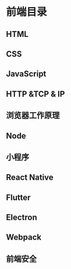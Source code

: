 # 前端目录

## HTML

## CSS

## JavaScript

## HTTP &TCP & IP

## 浏览器工作原理

## Node

## 小程序

## React Native

## Flutter

## Electron

## Webpack

## 前端安全
